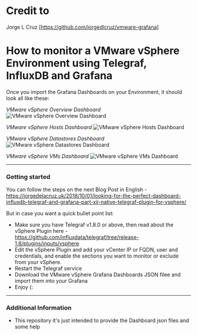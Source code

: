 # Credit to
Jorge L Cruz [https://github.com/jorgedlcruz/vmware-grafana]

How to monitor a VMware vSphere Environment using Telegraf, InfluxDB and Grafana
===================
Once you import the Grafana Dashboards on your Environment, it should look all like these:

*VMware vSphere Overview Dashboard*
![VMware vSphere Overview Dashboard](https://www.jorgedelacruz.es/wp-content/uploads/2018/10/vsphere-dashboard-grafana7.png)

*VMware vSphere Hosts Dashboard*
![VMware vSphere Hosts Dashboard](https://www.jorgedelacruz.es/wp-content/uploads/2020/10/vsppherehosts.png)

*VMware vSphere Datastores Dashboard*
![VMware vSphere Datastores Dashboard](https://www.jorgedelacruz.es/wp-content/uploads/2020/10/vspheredatastores.png)

*VMware vSphere VMs Dashboard*
![VMware vSphere VMs Dashboard](https://jorgedelacruz.uk/wp-content/uploads/2018/10/vsphere-dashboard-vms-grafana7.png)

----------

### Getting started
You can follow the steps on the next Blog Post in English - https://jorgedelacruz.uk/2018/10/01/looking-for-the-perfect-dashboard-influxdb-telegraf-and-grafana-part-xii-native-telegraf-plugin-for-vsphere/

But in case you want a quick bullet point list:
* Make sure you have Telegraf v1.8.0 or above, then read about the vSphere Plugin here - https://github.com/influxdata/telegraf/tree/release-1.8/plugins/inputs/vsphere
* Edit the vSphere Plugin and add your vCenter IP or FQDN, user and credentials, and enable the sections you want to monitor or exclude from your vSphere.
* Restart the Telegraf service
* Download the VMware vSphere Grafana Dashboards JSON filee and import them into your Grafana
* Enjoy (:

----------

### Additional Information
* This repository it's just intended to provide the Dashboard json files and some help
